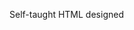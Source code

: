 Self-taught HTML designed
              
 
 
 
      
 
 
                                                                                                                                                                                  